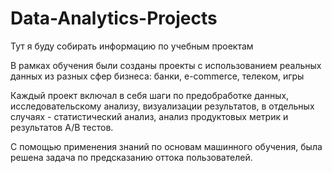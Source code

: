 # Data-Analytics-Projects
Тут я буду собирать информацию по учебным проектам 

В рамках обучения были созданы проекты с использованием реальных данных из разных сфер бизнеса: банки, e-commerce, телеком, игры

Каждый проект включал в себя шаги по предобработке данных, исследовательскому анализу, визуализации результатов, в отдельных случаях - статистический анализ, анализ продуктовых метрик и результатов А/B тестов.

С помощью применения знаний по основам машинного обучения, была решена задача по предсказанию оттока пользователей.

